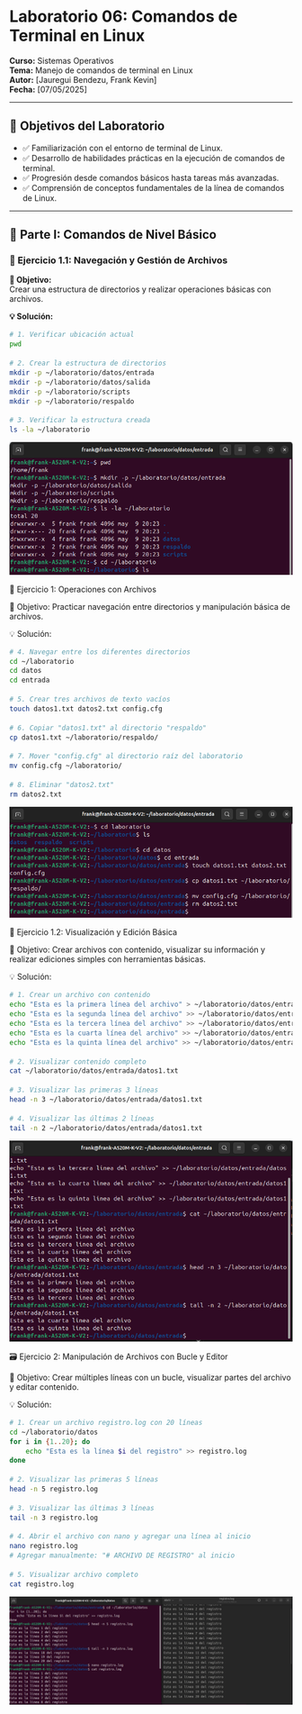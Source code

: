 # Laboratorio 06: Comandos de Terminal en Linux

**Curso:** Sistemas Operativos  
**Tema:** Manejo de comandos de terminal en Linux  
**Autor:** [Jauregui Bendezu, Frank Kevin]  
**Fecha:** [07/05/2025]

---

## 🎯 Objetivos del Laboratorio

- ✅ Familiarización con el entorno de terminal de Linux.  
- ✅ Desarrollo de habilidades prácticas en la ejecución de comandos de terminal.  
- ✅ Progresión desde comandos básicos hasta tareas más avanzadas.  
- ✅ Comprensión de conceptos fundamentales de la línea de comandos de Linux.

---

## 🧩 Parte I: Comandos de Nivel Básico

### 📁 Ejercicio 1.1: Navegación y Gestión de Archivos

**🎯 Objetivo:**  
Crear una estructura de directorios y realizar operaciones básicas con archivos.

**💡 Solución:**

```bash
# 1. Verificar ubicación actual
pwd

# 2. Crear la estructura de directorios
mkdir -p ~/laboratorio/datos/entrada
mkdir -p ~/laboratorio/datos/salida
mkdir -p ~/laboratorio/scripts
mkdir -p ~/laboratorio/respaldo

# 3. Verificar la estructura creada
ls -la ~/laboratorio
```

![Captura del ejercicio 1.1](imagenes/cap1.png)

📁 Ejercicio 1: Operaciones con Archivos

🎯 Objetivo:
Practicar navegación entre directorios y manipulación básica de archivos.

💡 Solución:

```bash
# 4. Navegar entre los diferentes directorios
cd ~/laboratorio
cd datos
cd entrada

# 5. Crear tres archivos de texto vacíos
touch datos1.txt datos2.txt config.cfg

# 6. Copiar "datos1.txt" al directorio "respaldo"
cp datos1.txt ~/laboratorio/respaldo/

# 7. Mover "config.cfg" al directorio raíz del laboratorio
mv config.cfg ~/laboratorio/

# 8. Eliminar "datos2.txt"
rm datos2.txt
```

![Captura del ejercicio 1.2](imagenes/cap2.png)

📁 Ejercicio 1.2: Visualización y Edición Básica

🎯 Objetivo:
Crear archivos con contenido, visualizar su información y realizar ediciones simples con herramientas básicas.

💡 Solución:

```bash
# 1. Crear un archivo con contenido
echo "Esta es la primera línea del archivo" > ~/laboratorio/datos/entrada/datos1.txt
echo "Esta es la segunda línea del archivo" >> ~/laboratorio/datos/entrada/datos1.txt
echo "Esta es la tercera línea del archivo" >> ~/laboratorio/datos/entrada/datos1.txt
echo "Esta es la cuarta línea del archivo" >> ~/laboratorio/datos/entrada/datos1.txt
echo "Esta es la quinta línea del archivo" >> ~/laboratorio/datos/entrada/datos1.txt

# 2. Visualizar contenido completo
cat ~/laboratorio/datos/entrada/datos1.txt

# 3. Visualizar las primeras 3 líneas
head -n 3 ~/laboratorio/datos/entrada/datos1.txt

# 4. Visualizar las últimas 2 líneas
tail -n 2 ~/laboratorio/datos/entrada/datos1.txt
```
![Captura del ejercicio 1.2](imagenes/cap3.png)

🗃️ Ejercicio 2: Manipulación de Archivos con Bucle y Editor

🎯 Objetivo:
Crear múltiples líneas con un bucle, visualizar partes del archivo y editar contenido.

💡 Solución:

```bash
# 1. Crear un archivo registro.log con 20 líneas
cd ~/laboratorio/datos
for i in {1..20}; do
    echo "Esta es la línea $i del registro" >> registro.log
done

# 2. Visualizar las primeras 5 líneas
head -n 5 registro.log

# 3. Visualizar las últimas 3 líneas
tail -n 3 registro.log

# 4. Abrir el archivo con nano y agregar una línea al inicio
nano registro.log
# Agregar manualmente: "# ARCHIVO DE REGISTRO" al inicio

# 5. Visualizar archivo completo
cat registro.log
```
![Captura del ejercicio 1.2](imagenes/cap4.png)


